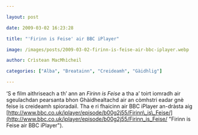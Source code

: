 ```yaml
---

layout: post

date: 2009-03-02 16:23:28

title: "'Firinn is Feise' air BBC iPlayer"

image: /images/posts/2009-03-02-firinn-is-feise-air-bbc-iplayer.webp

author: Crìstean MacMhìcheil

categories: ["Alba", "Breatainn", "Creideamh", "Gàidhlig"]

---
```


‘S e film aithriseach a th’ ann an *Firinn is Feise* a tha a’ toirt iomradh air sgeulachdan pearsanta bhon Ghàidhealtachd air an còmhstri eadar gnè feise is creideamh spioradail. Tha e ri fhaicinn air BBC iPlayer an-dràsta aig [http://www.bbc.co.uk/iplayer/episode/b00g2j55/Firinn\_is\_Feise/](http://www.bbc.co.uk/iplayer/episode/b00g2j55/Firinn_is_Feise/ "Firinn is Feise air BBC iPlayer").
